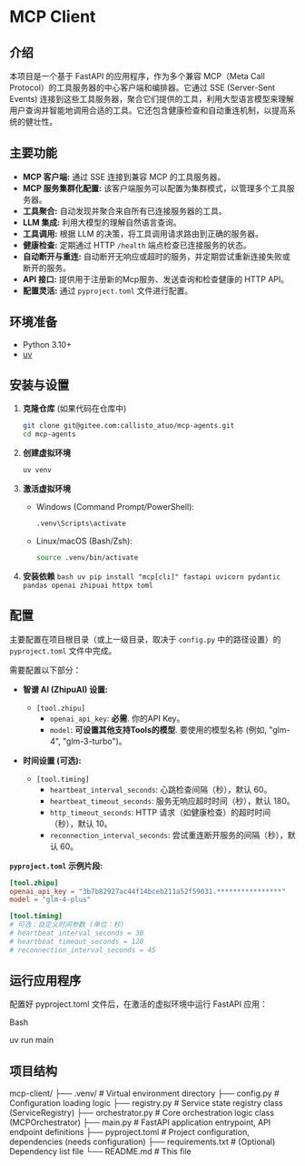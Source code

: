 # MCP Client

## 介绍

本项目是一个基于 FastAPI 的应用程序，作为多个兼容 MCP（Meta Call Protocol）的工具服务器的中心客户端和编排器。它通过 SSE (Server-Sent Events) 连接到这些工具服务器，聚合它们提供的工具，利用大型语言模型来理解用户查询并智能地调用合适的工具。它还包含健康检查和自动重连机制，以提高系统的健壮性。

## 主要功能

* **MCP 客户端:** 通过 SSE 连接到兼容 MCP 的工具服务器。
* **MCP 服务集群化配置:** 该客户端服务可以配置为集群模式，以管理多个工具服务器。
* **工具聚合:** 自动发现并聚合来自所有已连接服务器的工具。
* **LLM 集成:** 利用大模型的理解自然语言查询。
* **工具调用:** 根据 LLM 的决策，将工具调用请求路由到正确的服务器。
* **健康检查:** 定期通过 HTTP `/health` 端点检查已连接服务的状态。
* **自动断开与重连:** 自动断开无响应或超时的服务，并定期尝试重新连接失败或断开的服务。
* **API 接口:** 提供用于注册新的Mcp服务、发送查询和检查健康的 HTTP API。
* **配置灵活:** 通过 `pyproject.toml` 文件进行配置。

## 环境准备

* Python 3.10+
* [uv](https://github.com/astral-sh/uv)

## 安装与设置

1.  **克隆仓库** (如果代码在仓库中)
    ```bash
    git clone git@gitee.com:callisto_atuo/mcp-agents.git
    cd mcp-agents
    ```

2.  **创建虚拟环境**
    ```bash
    uv venv
    ```

3.  **激活虚拟环境**
    * Windows (Command Prompt/PowerShell):
        ```cmd
        .venv\Scripts\activate
        ```
    * Linux/macOS (Bash/Zsh):
        ```bash
        source .venv/bin/activate
        ```

4.  **安装依赖**
        ```bash
        uv pip install "mcp[cli]" fastapi uvicorn pydantic pandas openai zhipuai httpx toml
        ```
## 配置

主要配置在项目根目录（或上一级目录，取决于 `config.py` 中的路径设置）的 `pyproject.toml` 文件中完成。

需要配置以下部分：

* **智谱 AI (ZhipuAI) 设置:**
    * `[tool.zhipu]`
        * `openai_api_key`: **必需**. 你的API Key。
        * `model`: **可设置其他支持Tools的模型**. 要使用的模型名称 (例如, "glm-4", "glm-3-turbo")。

* **时间设置 (可选):**
    * `[tool.timing]`
        * `heartbeat_interval_seconds`: 心跳检查间隔（秒），默认 60。
        * `heartbeat_timeout_seconds`: 服务无响应超时时间（秒），默认 180。
        * `http_timeout_seconds`: HTTP 请求（如健康检查）的超时时间（秒），默认 10。
        * `reconnection_interval_seconds`: 尝试重连断开服务的间隔（秒），默认 60。

**`pyproject.toml` 示例片段:**

```toml
[tool.zhipu]
openai_api_key = "3b7b82927ac44f14bceb211a52f59031.****************"
model = "glm-4-plus"

[tool.timing]
# 可选：自定义时间参数 (单位：秒)
# heartbeat_interval_seconds = 30
# heartbeat_timeout_seconds = 120
# reconnection_interval_seconds = 45
```


## 运行应用程序
配置好 pyproject.toml 文件后，在激活的虚拟环境中运行 FastAPI 应用：

Bash

uv run main

## 项目结构
mcp-client/
├── .venv/                   # Virtual environment directory
├── config.py                # Configuration loading logic
├── registry.py              # Service state registry class (ServiceRegistry)
├── orchestrator.py          # Core orchestration logic class (MCPOrchestrator)
├── main.py                  # FastAPI application entrypoint, API endpoint definitions
├── pyproject.toml           # Project configuration, dependencies (needs configuration)
├── requirements.txt         # (Optional) Dependency list file
└── README.md                # This file